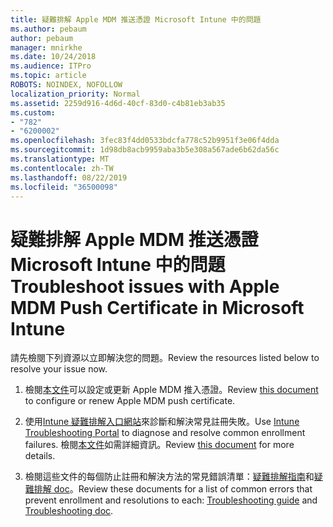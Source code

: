 ```yaml
---
title: 疑難排解 Apple MDM 推送憑證 Microsoft Intune 中的問題
ms.author: pebaum
author: pebaum
manager: mnirkhe
ms.date: 10/24/2018
ms.audience: ITPro
ms.topic: article
ROBOTS: NOINDEX, NOFOLLOW
localization_priority: Normal
ms.assetid: 2259d916-4d6d-40cf-83d0-c4b81eb3ab35
ms.custom:
- "782"
- "6200002"
ms.openlocfilehash: 3fec83f4dd0533bdcfa778c52b9951f3e06f4dda
ms.sourcegitcommit: 1d98db8acb9959aba3b5e308a567ade6b62da56c
ms.translationtype: MT
ms.contentlocale: zh-TW
ms.lasthandoff: 08/22/2019
ms.locfileid: "36500098"
---
```

# <a name="troubleshoot-issues-with-apple-mdm-push-certificate-in-microsoft-intune"></a><span data-ttu-id="73dc7-102">疑難排解 Apple MDM 推送憑證 Microsoft Intune 中的問題</span><span class="sxs-lookup"><span data-stu-id="73dc7-102">Troubleshoot issues with Apple MDM Push Certificate in Microsoft Intune</span></span>

<span data-ttu-id="73dc7-103">請先檢閱下列資源以立即解決您的問題。</span><span class="sxs-lookup"><span data-stu-id="73dc7-103">Review the resources listed below to resolve your issue now.</span></span>
  
1. <span data-ttu-id="73dc7-104">檢閱[本文件](https://docs.microsoft.com/intune/apple-mdm-push-certificate-get)可以設定或更新 Apple MDM 推入憑證。</span><span class="sxs-lookup"><span data-stu-id="73dc7-104">Review [this document](https://docs.microsoft.com/intune/apple-mdm-push-certificate-get) to configure or renew Apple MDM push certificate.</span></span>

2. <span data-ttu-id="73dc7-105">使用[Intune 疑難排解入口網站](https://devicemanagement.microsoft.com/#blade/Microsoft_Intune_DeviceSettings/TroubleshootBlade)來診斷和解決常見註冊失敗。</span><span class="sxs-lookup"><span data-stu-id="73dc7-105">Use [Intune Troubleshooting Portal](https://devicemanagement.microsoft.com/#blade/Microsoft_Intune_DeviceSettings/TroubleshootBlade) to diagnose and resolve common enrollment failures.</span></span> <span data-ttu-id="73dc7-106">檢閱[本文件](https://docs.microsoft.com/intune/help-desk-operators)如需詳細資訊。</span><span class="sxs-lookup"><span data-stu-id="73dc7-106">Review [this document](https://docs.microsoft.com/intune/help-desk-operators) for more details.</span></span>

3. <span data-ttu-id="73dc7-107">檢閱這些文件的每個防止註冊和解決方法的常見錯誤清單：[疑難排解指南](https://support.microsoft.com/help/4039809/troubleshooting-ios-device-enrollment-in-intune)和[疑難排解 doc](https://docs.microsoft.com/intune-classic/troubleshoot/troubleshoot-device-enrollment-in-intune)。</span><span class="sxs-lookup"><span data-stu-id="73dc7-107">Review these documents for a list of common errors that prevent enrollment and resolutions to each: [Troubleshooting guide](https://support.microsoft.com/help/4039809/troubleshooting-ios-device-enrollment-in-intune) and [Troubleshooting doc](https://docs.microsoft.com/intune-classic/troubleshoot/troubleshoot-device-enrollment-in-intune).</span></span>
